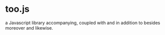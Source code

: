 too.js
======

a Javascript library accompanying, coupled with and in addition to besides moreover and likewise.
